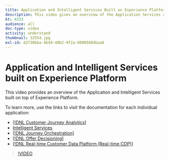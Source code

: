 ```yaml
---
title: Application and Intelligent Services Built on Experience Platform
description: This video gives an overview of the Application Services and Intelligent Services built on top of Adobe Experience Platform, which complement the Experience Cloud Applications&mdash;Real-time Customer Data Platform, Journey Orchestration, Customer Journey Analytics, Attribution AI, and Customer AI.
kt: 4333
audience: all
doc-type: video
activity: understand
thumbnail: 32554.jpg
exl-id: d2f30bba-4b49-40b2-9f2a-80905894baa6
---
```

# Application and Intelligent Services built on Experience Platform

This video provides an overview of the Application and Intelligent Services built on top of Experience Platform. 

To learn more, use the links to visit the documentation for each individual application:

* [[!DNL Customer Journey Analytics]](https://experienceleague.adobe.com/docs/analytics-platform/using/cja-landing.html)
* [Intelligent Services](https://experienceleague.adobe.com/docs/intelligent-services.html)
* [[!DNL Journey Orchestration]](https://experienceleague.adobe.com/docs/journeys/using/journey-orchestration-home.html)
* [[!DNL Offer Decisioning]](https://experienceleague.adobe.com/docs/offer-decisioning/using/offer-decisioning-home.html)
* [[!DNL Real-time Customer Data Platform (Real-time CDP)]](../../rtcdp/overview.md)

>[!VIDEO](https://video.tv.adobe.com/v/32554?quality=12&learn=on)
